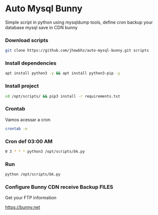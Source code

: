 # Auto Mysql Bunny
Simple script in python using mysqldump tools, define cron backup your database mysql save in CDN bunny

### Download scripts
```sh
git clone https://github.com/jhowbhz/auto-mysql-bunny.git scripts
```

### Install dependencies
```sh
apt install python3 -y && apt install python3-pip -y
``` 
### Install project
```sh
cd /opt/scripts/ && pip3 install -r requirements.txt
```

### Crontab
Vamos acessar a cron 
```sh
crontab -e
```

### Cron def 03:00 AM
```sh
0 3 * * * python3 /opt/scripts/bk.py
```

### Run
```sh
python /opt/scripts/bk.py
```

### Configure Bunny CDN receive Backup FILES
Get your FTP information

https://bunny.net
